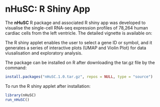 # nHuSC: R Shiny App
The **nHuSC** R package and associated R shiny app was developed to visualise the single-cell RNA-seq expression profiles of 78,264 human cardiac cells from the left ventricle. The detailed vignette is available on: 

The R shiny applet enables the user to select a gene ID or symbol, and it generates a series of interactive plots (UMAP and Violin Plot) for data viusalisation and exploratory analysis.

The package can be installed on R after downloading the tar.gz file by the command:
```r
install.packages("nHuSC.1.0.tar.gz", repos = NULL, type = "source")
```

To run the R shiny applet after installation:
```r
library(nHuSC)
run_nHuSC()
```

